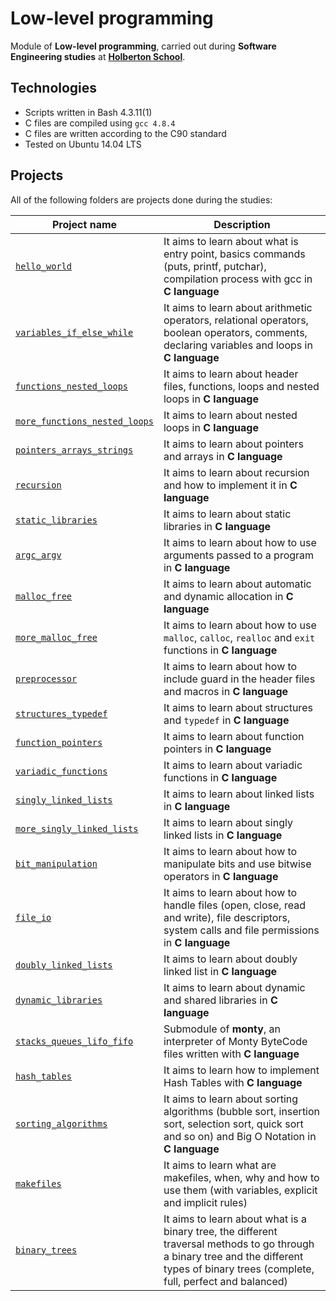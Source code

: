 # Low-level programming

Module of **Low-level programming**, carried out during **Software Engineering studies** at **[Holberton School](https://www.holbertonschool.com/)**.

## Technologies
* Scripts written in Bash 4.3.11(1)
* C files are compiled using `gcc 4.8.4`
* C files are written according to the C90 standard
* Tested on Ubuntu 14.04 LTS

## Projects
All of the following folders are projects done during the studies:

| Project name | Description |
| ------------ | ----------- |
| [`hello_world`](https://github.com/andres98100/holbertonschool-low_level_programming/tree/master/hello_world) | It aims to learn about what is entry point, basics commands (puts, printf, putchar), compilation process with gcc in **C language** |
| [`variables_if_else_while`](https://github.com/andres98100/holbertonschool-low_level_programming/tree/master/variables_if_else_while) | It aims to learn about arithmetic operators, relational operators, boolean operators, comments, declaring variables and loops in **C language** |
| [`functions_nested_loops`](https://github.com/andres98100/holbertonschool-low_level_programming/tree/master/functions_nested_loops) | It aims to learn about header files, functions, loops and nested loops in **C language** |
| [`more_functions_nested_loops`](https://github.com/andres98100/holbertonschool-low_level_programming/tree/master/more_functions_nested_loops) | It aims to learn about nested loops in **C language** |
| [`pointers_arrays_strings`](https://github.com/andres98100/holbertonschool-low_level_programming/tree/master/pointers_arrays_strings) | It aims to learn about pointers and arrays in **C language** |
| [`recursion`](https://github.com/andres98100/holbertonschool-low_level_programming/tree/master/recursion) | It aims to learn about recursion and how to implement it in **C language** |
| [`static_libraries`](https://github.com/andres98100/holbertonschool-low_level_programming/tree/master/static_libraries) | It aims to learn about static libraries in **C language** |
| [`argc_argv`](https://github.com/andres98100/holbertonschool-low_level_programming/tree/master/argc_argv) | It aims to learn about how to use arguments passed to a program in **C language** |
| [`malloc_free`](https://github.com/andres98100/holbertonschool-low_level_programming/tree/master/malloc_free) | It aims to learn about automatic and dynamic allocation in **C language** |
| [`more_malloc_free`](https://github.com/andres98100/holbertonschool-low_level_programming/tree/master/more_malloc_free) | It aims to learn about how to use `malloc`, `calloc`, `realloc` and `exit` functions in **C language** |
| [`preprocessor`](https://github.com/andres98100/holbertonschool-low_level_programming/tree/master/preprocessor) | It aims to learn about how to include guard in the header files and macros in **C language** |
| [`structures_typedef`](https://github.com/andres98100/holbertonschool-low_level_programming/tree/master/structures_typedef) | It aims to learn about structures and `typedef` in **C language** |
| [`function_pointers`](https://github.com/andres98100/holbertonschool-low_level_programming/tree/master/function_pointers) | It aims to learn about function pointers in **C language** |
| [`variadic_functions`](https://github.com/andres98100/holbertonschool-low_level_programming/tree/master/variadic_functions) | It aims to learn about variadic functions in **C language** |
| [`singly_linked_lists`](https://github.com/andres98100/holbertonschool-low_level_programming/tree/master/singly_linked_lists) | It aims to learn about linked lists in **C language** |
| [`more_singly_linked_lists`](https://github.com/andres98100/holbertonschool-low_level_programming/tree/master/more_singly_linked_lists) | It aims to learn about singly linked lists in **C language** |
| [`bit_manipulation`](https://github.com/andres98100/holbertonschool-low_level_programming/tree/master/bit_manipulation) | It aims to learn about how to manipulate bits and use bitwise operators in **C language** |
| [`file_io`](https://github.com/andres98100/holbertonschool-low_level_programming/tree/master/file_io) | It aims to learn about how to handle files (open, close, read and write), file descriptors, system calls and file permissions in **C language** |
| [`doubly_linked_lists`](https://github.com/andres98100/holbertonschool-low_level_programming/tree/master/doubly_linked_lists) | It aims to learn about doubly linked list in **C language** |
| [`dynamic_libraries`](https://github.com/andres98100/holbertonschool-low_level_programming/tree/master/dynamic_libraries) | It aims to learn about dynamic and shared libraries in **C language** |
| [`stacks_queues_lifo_fifo`](https://github.com/jorgezafra94/monty) | Submodule of **monty**, an interpreter of Monty ByteCode files written with **C language** |
| [`hash_tables`](https://github.com/andres98100/holbertonschool-low_level_programming/tree/master/hash_tables) | It aims to learn how to implement Hash Tables with **C language** |
| [`sorting_algorithms`](https://github.com/andres98100/holbertonschool-low_level_programming/tree/master/sorting_algorithms) | It aims to learn about sorting algorithms (bubble sort, insertion sort, selection sort, quick sort and so on) and Big O Notation in **C language** |
| [`makefiles`](https://github.com/andres98100/holbertonschool-low_level_programming/tree/master-makefiles) | It aims to learn what are makefiles, when, why and how to use them (with variables, explicit and implicit rules) |
| [`binary_trees`](https://github.com/andres98100/holbertonschool-low_level_programming/tree/master-binary_trees) | It aims to learn about what is a binary tree, the different traversal methods to go through a binary tree and the different types of binary trees (complete, full, perfect and balanced) |